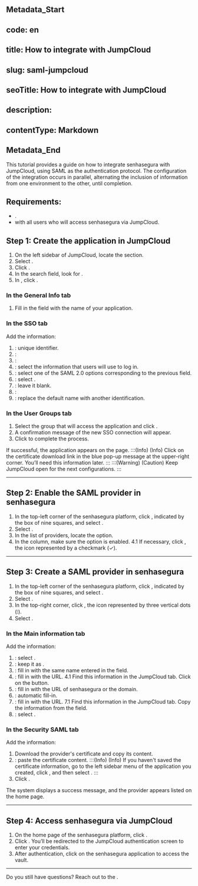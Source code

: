 ## Metadata_Start 
## code: en
## title: How to integrate with JumpCloud 
## slug: saml-jumpcloud 
## seoTitle: How to integrate with JumpCloud 
## description:  
## contentType: Markdown 
## Metadata_End
This tutorial provides a guide on how to integrate senhasegura with JumpCloud, using SAML as the authentication protocol. The configuration of the integration occurs in parallel, alternating the inclusion of information from one environment to the other, until completion.

## Requirements:

* .
*  with all users who will access senhasegura via JumpCloud.

## Step 1: Create the application in JumpCloud

1. On the left sidebar of JumpCloud, locate the  section.
2. Select .
3. Click .
4. In the search field, look for .
5. In , click .

### In the General Info tab

1. Fill in the  field with the name of your application.

### In the SSO tab
Add the information:

1. : unique identifier.
2. : 
3. : 
4. :  select the information that users will use to log in.
5. : select one of the SAML 2.0 options corresponding to the previous field.
6. : select .
7. : leave it blank.
8. : 
9. : replace the default name with another identification.

### In the User Groups tab

1. Select the group that will access the application and click .
2. A confirmation message of the new SSO connection will appear. 
3. Click  to complete the process.

If successful, the application appears on the  page.
:::(Info) (Info)
Click on the certificate download link in the blue pop-up message at the upper-right corner. You’ll need this information later.
:::
:::(Warning) (Caution)
Keep JumpCloud open for the next configurations.
:::
***
## Step 2: Enable the SAML provider in senhasegura

1. In the top-left corner of the senhasegura platform, click , indicated by the box of nine squares, and select .
2. Select .
3. In the list of providers, locate the  option.
4. In the  column, make sure the option is enabled.
    4.1 If necessary, click , the icon represented by a checkmark (✓).
***
## Step 3: Create a SAML provider in senhasegura

1. In the top-left corner of the senhasegura platform, click , indicated by the box of nine squares, and select . 
2. Select .
3. In the top-right corner, click , the icon represented by three vertical dots (⁝).
4. Select .

### In the Main information tab
Add the information:

1. : select .
2. : keep it as .
3. : fill in with the same name entered in the  field.
4. : fill in with the URL. 
    4.1 Find this information in the JumpCloud  tab. Click on the  button.
5. : fill in with the URL of senhasegura or the domain.
6. : automatic fill-in.
7. : fill in with the URL. 
    7.1 Find this information in the JumpCloud  tab. Copy the information from the  field.
8. : select .

### In the Security SAML tab
Add the information:

1. Download the provider's certificate and copy its content.
2. : paste the certificate content.
    :::(Info) (Info)
    If you haven't saved the certificate information, go to the left sidebar menu of the application you created, click , and then select .
    ::: 
2. Click .

The system displays a success message, and the provider appears listed on the home page.
***
## Step 4: Access senhasegura via JumpCloud

1. On the home page of the senhasegura platform, click .
2. Click . You’ll be redirected to the JumpCloud authentication screen to enter your credentials.
3. After authentication, click on the senhasegura application to access the vault.
***
Do you still have questions? Reach out to the .
